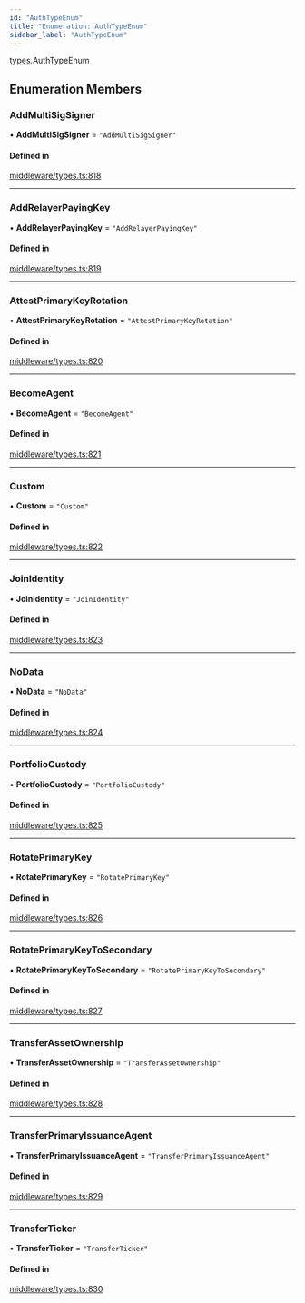 ```yaml
---
id: "AuthTypeEnum"
title: "Enumeration: AuthTypeEnum"
sidebar_label: "AuthTypeEnum"
---
```


[types](../../../modules/Types/Types.md).AuthTypeEnum

## Enumeration Members

### AddMultiSigSigner

• **AddMultiSigSigner** = ``"AddMultiSigSigner"``

#### Defined in

[middleware/types.ts:818](https://github.com/PolymeshAssociation/polymesh-sdk/blob/8a9e72221/src/middleware/types.ts#L818)

___

### AddRelayerPayingKey

• **AddRelayerPayingKey** = ``"AddRelayerPayingKey"``

#### Defined in

[middleware/types.ts:819](https://github.com/PolymeshAssociation/polymesh-sdk/blob/8a9e72221/src/middleware/types.ts#L819)

___

### AttestPrimaryKeyRotation

• **AttestPrimaryKeyRotation** = ``"AttestPrimaryKeyRotation"``

#### Defined in

[middleware/types.ts:820](https://github.com/PolymeshAssociation/polymesh-sdk/blob/8a9e72221/src/middleware/types.ts#L820)

___

### BecomeAgent

• **BecomeAgent** = ``"BecomeAgent"``

#### Defined in

[middleware/types.ts:821](https://github.com/PolymeshAssociation/polymesh-sdk/blob/8a9e72221/src/middleware/types.ts#L821)

___

### Custom

• **Custom** = ``"Custom"``

#### Defined in

[middleware/types.ts:822](https://github.com/PolymeshAssociation/polymesh-sdk/blob/8a9e72221/src/middleware/types.ts#L822)

___

### JoinIdentity

• **JoinIdentity** = ``"JoinIdentity"``

#### Defined in

[middleware/types.ts:823](https://github.com/PolymeshAssociation/polymesh-sdk/blob/8a9e72221/src/middleware/types.ts#L823)

___

### NoData

• **NoData** = ``"NoData"``

#### Defined in

[middleware/types.ts:824](https://github.com/PolymeshAssociation/polymesh-sdk/blob/8a9e72221/src/middleware/types.ts#L824)

___

### PortfolioCustody

• **PortfolioCustody** = ``"PortfolioCustody"``

#### Defined in

[middleware/types.ts:825](https://github.com/PolymeshAssociation/polymesh-sdk/blob/8a9e72221/src/middleware/types.ts#L825)

___

### RotatePrimaryKey

• **RotatePrimaryKey** = ``"RotatePrimaryKey"``

#### Defined in

[middleware/types.ts:826](https://github.com/PolymeshAssociation/polymesh-sdk/blob/8a9e72221/src/middleware/types.ts#L826)

___

### RotatePrimaryKeyToSecondary

• **RotatePrimaryKeyToSecondary** = ``"RotatePrimaryKeyToSecondary"``

#### Defined in

[middleware/types.ts:827](https://github.com/PolymeshAssociation/polymesh-sdk/blob/8a9e72221/src/middleware/types.ts#L827)

___

### TransferAssetOwnership

• **TransferAssetOwnership** = ``"TransferAssetOwnership"``

#### Defined in

[middleware/types.ts:828](https://github.com/PolymeshAssociation/polymesh-sdk/blob/8a9e72221/src/middleware/types.ts#L828)

___

### TransferPrimaryIssuanceAgent

• **TransferPrimaryIssuanceAgent** = ``"TransferPrimaryIssuanceAgent"``

#### Defined in

[middleware/types.ts:829](https://github.com/PolymeshAssociation/polymesh-sdk/blob/8a9e72221/src/middleware/types.ts#L829)

___

### TransferTicker

• **TransferTicker** = ``"TransferTicker"``

#### Defined in

[middleware/types.ts:830](https://github.com/PolymeshAssociation/polymesh-sdk/blob/8a9e72221/src/middleware/types.ts#L830)
